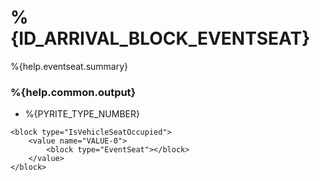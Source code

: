 # %{ID_ARRIVAL_BLOCK_EVENTSEAT}

%{help.eventseat.summary}

### %{help.common.output}

-   %{PYRITE_TYPE_NUMBER}

```
<block type="IsVehicleSeatOccupied">
    <value name="VALUE-0">
        <block type="EventSeat"></block>
    </value>
</block>
```
